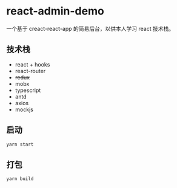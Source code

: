 # react-admin-demo

一个基于 creact-react-app 的简易后台，以供本人学习 react 技术栈。

## 技术栈

- react + hooks
- react-router
- ~~redux~~
- mobx
- typescript
- antd
- axios
- mockjs

## 启动

```bash
yarn start
```

## 打包

```bash
yarn build
```
